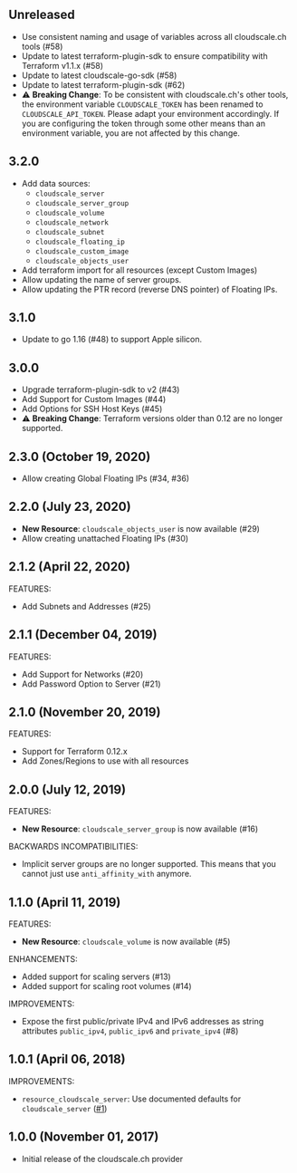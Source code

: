 ## Unreleased
 * Use consistent naming and usage of variables across all cloudscale.ch tools (#58)
 * Update to latest terraform-plugin-sdk to ensure compatibility with Terraform v1.1.x (#58)
 * Update to latest cloudscale-go-sdk (#58)
 * Update to latest terraform-plugin-sdk (#62)
 * :warning: **Breaking Change**: To be consistent with cloudscale.ch's other tools, the 
    environment variable `CLOUDSCALE_TOKEN` has been renamed to `CLOUDSCALE_API_TOKEN`.
    Please adapt your environment accordingly. If you are configuring the token through
    some other means than an environment variable, you are not affected by this change.

## 3.2.0
* Add data sources:
  - `cloudscale_server`
  - `cloudscale_server_group`
  - `cloudscale_volume`
  - `cloudscale_network`
  - `cloudscale_subnet`
  - `cloudscale_floating_ip`
  - `cloudscale_custom_image`
  - `cloudscale_objects_user`
* Add terraform import for all resources (except Custom Images)
* Allow updating the name of server groups.
* Allow updating the PTR record (reverse DNS pointer) of Floating IPs.

## 3.1.0
* Update to go 1.16 (#48) to support Apple silicon.

## 3.0.0
* Upgrade terraform-plugin-sdk to v2 (#43)
* Add Support for Custom Images (#44)
* Add Options for SSH Host Keys (#45)
* :warning: **Breaking Change**: Terraform versions older than 0.12 are no longer supported. 

## 2.3.0 (October 19, 2020)
* Allow creating Global Floating IPs (#34, #36)

## 2.2.0 (July 23, 2020)

* **New Resource**: `cloudscale_objects_user` is now available (#29)
* Allow creating unattached Floating IPs (#30)

## 2.1.2 (April 22, 2020)

FEATURES:

* Add Subnets and Addresses (#25)

## 2.1.1 (December 04, 2019)

FEATURES:

* Add Support for Networks (#20)
* Add Password Option to Server (#21)

## 2.1.0 (November 20, 2019)

FEATURES:

* Support for Terraform 0.12.x
* Add Zones/Regions to use with all resources

## 2.0.0 (July 12, 2019)

FEATURES:

* **New Resource**: `cloudscale_server_group` is now available (#16)

BACKWARDS INCOMPATIBILITIES:

* Implicit server groups are no longer supported. This means that you cannot
  just use `anti_affinity_with` anymore.

## 1.1.0 (April 11, 2019)

FEATURES:

* **New Resource**: `cloudscale_volume` is now available (#5)

ENHANCEMENTS:
* Added support for scaling servers (#13)
* Added support for scaling root volumes (#14)

IMPROVEMENTS:

* Expose the first public/private IPv4 and IPv6 addresses as string attributes `public_ipv4`,
  `public_ipv6` and `private_ipv4` (#8)

## 1.0.1 (April 06, 2018)


IMPROVEMENTS:

* `resource_cloudscale_server`: Use documented defaults for `cloudscale_server` ([#1](https://github.com/terraform-providers/terraform-provider-aws/issues/1))

## 1.0.0 (November 01, 2017)

* Initial release of the cloudscale.ch provider
